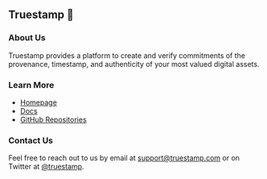 ## Truestamp 👋


### About Us

Truestamp provides a platform to create and verify commitments of the provenance, timestamp, and authenticity of your most valued digital assets.

### Learn More

* [Homepage](https://www.truestamp.com)
* [Docs](https://docs.truestamp.com)
* [GitHub Repositories](https://github.com/orgs/truestamp/repositories)

### Contact Us

Feel free to reach out to us by email at [support@truestamp.com](mailto:support@truestamp.com) or on Twitter at [@truestamp](https://twitter.com/truestamp).
